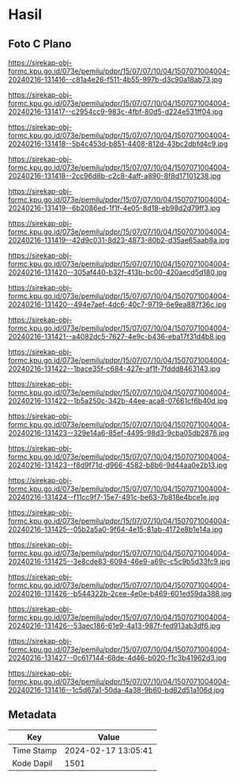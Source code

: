 # Hasil

## Foto C Plano

https://sirekap-obj-formc.kpu.go.id/073e/pemilu/pdpr/15/07/07/10/04/1507071004004-20240216-131416--c81a4e26-f511-4b55-997b-d3c90a18ab73.jpg

https://sirekap-obj-formc.kpu.go.id/073e/pemilu/pdpr/15/07/07/10/04/1507071004004-20240216-131417--c2954cc9-983c-4fbf-80d5-d224e531ff04.jpg

https://sirekap-obj-formc.kpu.go.id/073e/pemilu/pdpr/15/07/07/10/04/1507071004004-20240216-131418--5b4c453d-b851-4408-812d-43bc2dbfd4c9.jpg

https://sirekap-obj-formc.kpu.go.id/073e/pemilu/pdpr/15/07/07/10/04/1507071004004-20240216-131418--2cc96d8b-c2c8-4aff-a890-8f8d17101238.jpg

https://sirekap-obj-formc.kpu.go.id/073e/pemilu/pdpr/15/07/07/10/04/1507071004004-20240216-131419--6b2086ed-1f1f-4e05-8d18-eb98d2d79ff3.jpg

https://sirekap-obj-formc.kpu.go.id/073e/pemilu/pdpr/15/07/07/10/04/1507071004004-20240216-131419--42d9c031-8d23-4873-80b2-d35ae65aab8a.jpg

https://sirekap-obj-formc.kpu.go.id/073e/pemilu/pdpr/15/07/07/10/04/1507071004004-20240216-131420--305af440-b32f-413b-bc00-420aecd5d180.jpg

https://sirekap-obj-formc.kpu.go.id/073e/pemilu/pdpr/15/07/07/10/04/1507071004004-20240216-131420--494e7aef-4dc6-40c7-9719-6e9ea887f36c.jpg

https://sirekap-obj-formc.kpu.go.id/073e/pemilu/pdpr/15/07/07/10/04/1507071004004-20240216-131421--a4082dc5-7627-4e9c-b436-eba17f31d4b8.jpg

https://sirekap-obj-formc.kpu.go.id/073e/pemilu/pdpr/15/07/07/10/04/1507071004004-20240216-131422--1bace35f-c684-427e-af1f-7fddd8463143.jpg

https://sirekap-obj-formc.kpu.go.id/073e/pemilu/pdpr/15/07/07/10/04/1507071004004-20240216-131422--1b5a250c-342b-44ee-aca8-07661cf6b40d.jpg

https://sirekap-obj-formc.kpu.go.id/073e/pemilu/pdpr/15/07/07/10/04/1507071004004-20240216-131423--329e14a6-85ef-4495-98d3-9cba05db2876.jpg

https://sirekap-obj-formc.kpu.go.id/073e/pemilu/pdpr/15/07/07/10/04/1507071004004-20240216-131423--f8d9f71d-d966-4582-b8b6-9d44aa0e2b13.jpg

https://sirekap-obj-formc.kpu.go.id/073e/pemilu/pdpr/15/07/07/10/04/1507071004004-20240216-131424--f11cc9f7-15e7-491c-be63-7b818e4bce1e.jpg

https://sirekap-obj-formc.kpu.go.id/073e/pemilu/pdpr/15/07/07/10/04/1507071004004-20240216-131425--05b2a5a0-9f64-4e15-81ab-4172e8b1e14a.jpg

https://sirekap-obj-formc.kpu.go.id/073e/pemilu/pdpr/15/07/07/10/04/1507071004004-20240216-131425--3e8cde83-6094-46e9-a69c-c5c9b5d33fc9.jpg

https://sirekap-obj-formc.kpu.go.id/073e/pemilu/pdpr/15/07/07/10/04/1507071004004-20240216-131426--b544322b-2cee-4e0e-b469-601ed59da388.jpg

https://sirekap-obj-formc.kpu.go.id/073e/pemilu/pdpr/15/07/07/10/04/1507071004004-20240216-131426--53aec186-61e9-4a13-987f-fed913ab3df6.jpg

https://sirekap-obj-formc.kpu.go.id/073e/pemilu/pdpr/15/07/07/10/04/1507071004004-20240216-131427--0c617144-68de-4d46-b020-f1c3b41962d3.jpg

https://sirekap-obj-formc.kpu.go.id/073e/pemilu/pdpr/15/07/07/10/04/1507071004004-20240216-131416--1c5d67a1-50da-4a38-9b60-bd82d51a106d.jpg


## Metadata

| Key        | Value               |
| ---------- | ------------------- |
| Time Stamp | 2024-02-17 13:05:41 |
| Kode Dapil | 1501                |



